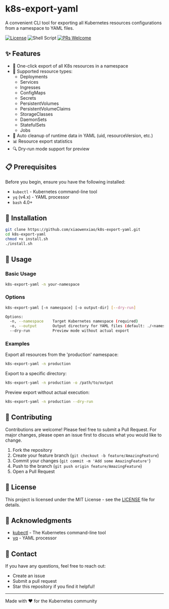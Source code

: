 # k8s-export-yaml

A convenient CLI tool for exporting all Kubernetes resources configurations from a namespace to YAML files.

[![License](https://img.shields.io/badge/license-MIT-blue.svg)](LICENSE)
![Shell Script](https://img.shields.io/badge/shell_script-%23121011.svg?style=flat&logo=gnu-bash&logoColor=white)
[![PRs Welcome](https://img.shields.io/badge/PRs-welcome-brightgreen.svg)](CONTRIBUTING.md)

## ✨ Features

- 🚀 One-click export of all K8s resources in a namespace
- 🎯 Supported resource types:
  - Deployments
  - Services
  - Ingresses
  - ConfigMaps
  - Secrets
  - PersistentVolumes
  - PersistentVolumeClaims
  - StorageClasses
  - DaemonSets
  - StatefulSets
  - Jobs
- 🧹 Auto cleanup of runtime data in YAML (uid, resourceVersion, etc.)
- 📊 Resource export statistics
- 🔍 Dry-run mode support for preview

## 📋 Prerequisites

Before you begin, ensure you have the following installed:

- `kubectl` - Kubernetes command-line tool
- `yq` (v4.x) - YAML processor
- `bash` 4.0+

## 🚀 Installation
```bash
git clone https://github.com/xiaowenxiao/k8s-export-yaml.git
cd k8s-export-yaml
chmod +x install.sh
./install.sh
```

## 📖 Usage

### Basic Usage

```bash
k8s-export-yaml -n your-namespace
```

### Options

```bash
k8s-export-yaml [-n namespace] [-o output-dir] [--dry-run]

Options:
  -n, --namespace    Target Kubernetes namespace (required)
  -o, --output       Output directory for YAML files (default: ./<namespace>)
  --dry-run          Preview mode without actual export
```

### Examples

Export all resources from the 'production' namespace:
```bash
k8s-export-yaml -n production
```

Export to a specific directory:
```bash
k8s-export-yaml -n production -o /path/to/output
```

Preview export without actual execution:
```bash
k8s-export-yaml -n production --dry-run
```

## 🤝 Contributing

Contributions are welcome! Please feel free to submit a Pull Request. For major changes, please open an issue first to discuss what you would like to change.

1. Fork the repository
2. Create your feature branch (`git checkout -b feature/AmazingFeature`)
3. Commit your changes (`git commit -m 'Add some AmazingFeature'`)
4. Push to the branch (`git push origin feature/AmazingFeature`)
5. Open a Pull Request

## 📝 License

This project is licensed under the MIT License - see the [LICENSE](LICENSE) file for details.

## 🙏 Acknowledgments

- [kubectl](https://kubernetes.io/docs/reference/kubectl/overview/) - The Kubernetes command-line tool
- [yq](https://github.com/mikefarah/yq) - YAML processor

## 📧 Contact

If you have any questions, feel free to reach out:

- Create an issue
- Submit a pull request
- Star this repository if you find it helpful!

---
Made with ❤️ for the Kubernetes community
